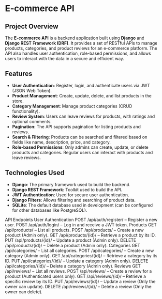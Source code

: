 # E-commerce API

## Project Overview

The **E-commerce API** is a backend application built using **Django** and **Django REST Framework (DRF)**. It provides a set of RESTful APIs to manage products, categories, and product reviews for an e-commerce platform. The API also handles user authentication, role-based permissions, and allows users to interact with the data in a secure and efficient way.

## Features

- **User Authentication**: Register, login, and authenticate users via JWT (JSON Web Token).
- **Product Management**: Create, update, delete, and list products in the store.
- **Category Management**: Manage product categories (CRUD functionality).
- **Review System**: Users can leave reviews for products, with ratings and optional comments.
- **Pagination**: The API supports pagination for listing products and reviews.
- **Search & Filtering**: Products can be searched and filtered based on fields like name, description, price, and category.
- **Role-based Permissions**: Only admins can create, update, or delete products and categories. Regular users can interact with products and leave reviews.
  
## Technologies Used

- **Django**: The primary framework used to build the backend.
- **Django REST Framework**: Toolkit used to build the API.
- **JWT Authentication**: Used for secure user authentication.
- **Django Filters**: Allows filtering and searching of product data.
- **SQLite**: The default database used in development (can be configured for other databases like PostgreSQL).

API Endpoints
User Authentication
POST /api/auth/register/ – Register a new user.
POST /api/auth/login/ – Log in and receive a JWT token.
Products
GET /api/products/ – List all products.
POST /api/products/ – Create a new product (Admin only).
GET /api/products/{id}/ – Retrieve a product by its ID.
PUT /api/products/{id}/ – Update a product (Admin only).
DELETE /api/products/{id}/ – Delete a product (Admin only).
Categories
GET /api/categories/ – List all categories.
POST /api/categories/ – Create a new category (Admin only).
GET /api/categories/{id}/ – Retrieve a category by its ID.
PUT /api/categories/{id}/ – Update a category (Admin only).
DELETE /api/categories/{id}/ – Delete a category (Admin only).
Reviews
GET /api/reviews/ – List all reviews.
POST /api/reviews/ – Create a review for a product (Authenticated users only).
GET /api/reviews/{id}/ – Retrieve a specific review by its ID.
PUT /api/reviews/{id}/ – Update a review (Only the owner can update).
DELETE /api/reviews/{id}/ – Delete a review (Only the owner can delete).
